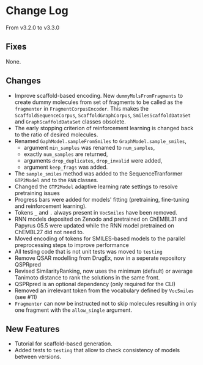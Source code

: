 # Change Log
From v3.2.0 to v3.3.0

## Fixes

None.


## Changes

- Improve scaffold-based encoding. New `dummyMolsFromFragments` to create dummy molecules from set of fragments to be called as the `fragmenter` in `FragmentCorpusEncoder`. This makes the `ScaffoldSequenceCorpus`, `ScaffoldGraphCorpus`, `SmilesScaffoldDataSet` and `GraphScaffoldDataSet` classes obsolete. 
- The early stopping criterion of reinforcement learning is changed back to the ratio of desired molecules.
- Renamed `GaphModel.sampleFromSmiles` to `GraphModel.sample_smiles`,
  - argument `min_samples` was renamed to `num_samples`,
  - exactly `num_samples` are returned,
  - arguments `drop_duplicates`, `drop_invalid` were added,
  - argument `keep_frags` was added.
- The `sample_smiles` method was added to the SequenceTranformer `GTP2Model` and to the `RNN` classes.
- Changed the `GTP2Model` adaptive learning rate settings to resolve pretraining issues
- Progress bars were added for models' fitting (pretraining, fine-tuning and reinforcement learning).
- Tokens `_` and `.` always present in `VocSmiles` have been removed.
- RNN models deposited on Zenodo and pretrained on ChEMBL31 and Papyrus 05.5 were updated while the RNN model pretrained on ChEMBL27 did not need to.
- Moved encoding of tokens for SMILES-based models to the parallel preprocessing steps to improve performance
- All testing code that is not unit tests was moved to `testing`
- Remove QSAR modelling from DrugEx, now in a seperate repository QSPRpred
- Revised SimilarityRanking, now uses the minimum (default) or average Tanimoto distance to rank the solutions in the same front.
- QSPRpred is an optional dependency (only required for the CLI)
- Removed an irrelevant token from the vocabulary defined by `VocSmiles` (see #11)
- `Fragmenter` can now be instructed not to skip molecules resulting in only one fragment with the `allow_single` argument.

## New Features

- Tutorial for scaffold-based generation.
- Added tests to `testing` that allow to check consistency of models between versions.
